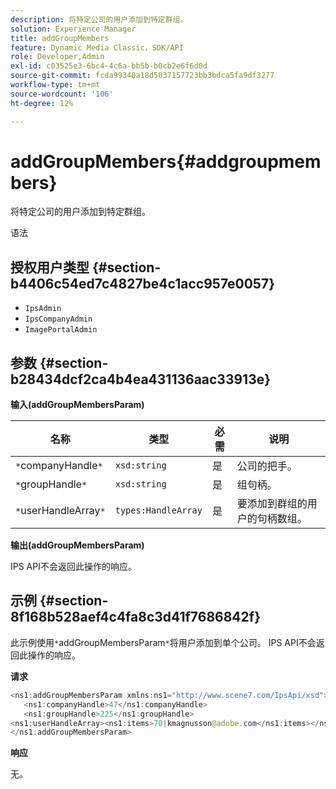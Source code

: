 ```yaml
---
description: 将特定公司的用户添加到特定群组。
solution: Experience Manager
title: addGroupMembers
feature: Dynamic Media Classic，SDK/API
role: Developer,Admin
exl-id: c03525e3-6bc4-4c6a-bb5b-b0cb2e6f6d0d
source-git-commit: fcda99340a18d5037157723bb3bdca5fa9df3277
workflow-type: tm+mt
source-wordcount: '106'
ht-degree: 12%

---
```


# addGroupMembers{#addgroupmembers}

将特定公司的用户添加到特定群组。

语法

## 授权用户类型 {#section-b4406c54ed7c4827be4c1acc957e0057}

* `IpsAdmin`
* `IpsCompanyAdmin`
* `ImagePortalAdmin`

## 参数 {#section-b28434dcf2ca4b4ea431136aac33913e}

**输入(addGroupMembersParam)**

| 名称 | 类型 | 必需 | 说明 |
|---|---|---|---|
| `*`companyHandle`*` | `xsd:string` | 是 | 公司的把手。 |
| `*`groupHandle`*` | `xsd:string` | 是 | 组句柄。 |
| `*`userHandleArray`*` | `types:HandleArray` | 是 | 要添加到群组的用户的句柄数组。 |

**输出(addGroupMembersParam)**

IPS API不会返回此操作的响应。

## 示例 {#section-8f168b528aef4c4fa8c3d41f7686842f}

此示例使用`*`addGroupMembersParam`*`将用户添加到单个公司。 IPS API不会返回此操作的响应。

**请求**

```java
<ns1:addGroupMembersParam xmlns:ns1="http://www.scene7.com/IpsApi/xsd">
   <ns1:companyHandle>47</ns1:companyHandle>
   <ns1:groupHandle>225</ns1:groupHandle>
<ns1:userHandleArray><ns1:items>70|kmagnusson@adobe.com</ns1:items></ns1:userHandleArray>
</ns1:addGroupMembersParam>
```

**响应**

无。
